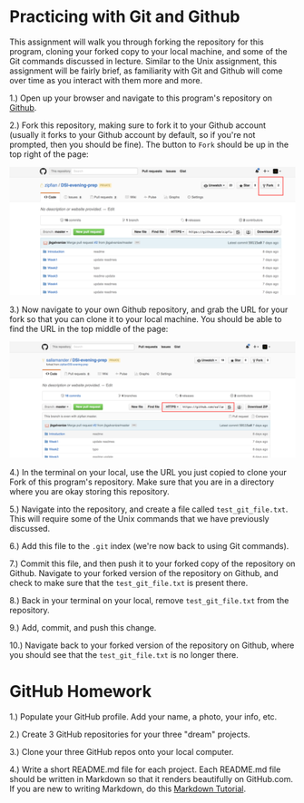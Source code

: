 # Practicing with Git and Github

This assignment will walk you through forking the repository for this
program, cloning your forked copy to your local machine, and some of the
Git commands discussed in lecture. Similar to the Unix assignment, this
assignment will be fairly brief, as familiarity with Git and Github will
come over time as you interact with them more and more.

1.) Open up your browser and navigate to this program's repository on
[Github](https://github.com/gSchool/mdh-python-foundations).

2.) Fork this repository, making sure to fork it to your Github
account (usually it forks to your Github account by default, so if you're not
prompted, then you should be fine). The button to `Fork` should be up in the
top right of the page:

![Github Forking](imgs/github_fork.png)

3.) Now navigate to your own Github repository, and grab the URL for your
fork so that you can clone it to your local machine. You should be able
to find the URL in the top middle of the page:

![Clone Fork](imgs/clone_fork.png)

4.) In the terminal on your local, use the URL you just copied to clone
your Fork of this program's repository. Make sure that you are in a directory
where you are okay storing this repository.

5.) Navigate into the repository, and create a file called `test_git_file.txt`.
This will require some of the Unix commands that we have previously discussed.

6.) Add this file to the `.git` index (we're now back to using Git commands).

7.) Commit this file, and then push it to your forked copy of the repository
on Github. Navigate to your forked version of the repository on Github, and
check to make sure that the `test_git_file.txt` is present there.

8.) Back in your terminal on your local, remove `test_git_file.txt` from
the repository.

9.) Add, commit, and push this change.

10.) Navigate back to your forked version of the repository on Github, where
you should see that the `test_git_file.txt` is no longer there.

# GitHub Homework

1.) Populate your GitHub profile. Add your name, a photo, your info, etc.

2.) Create 3 GitHub repositories for your three "dream" projects.

3.) Clone your three GitHub repos onto your local computer.

4.) Write a short README.md file for each project. Each README.md file should be written in Markdown so that it renders beautifully on GitHub.com. If you are new to writing Markdown, do this [Markdown Tutorial](http://www.markdowntutorial.com/).

